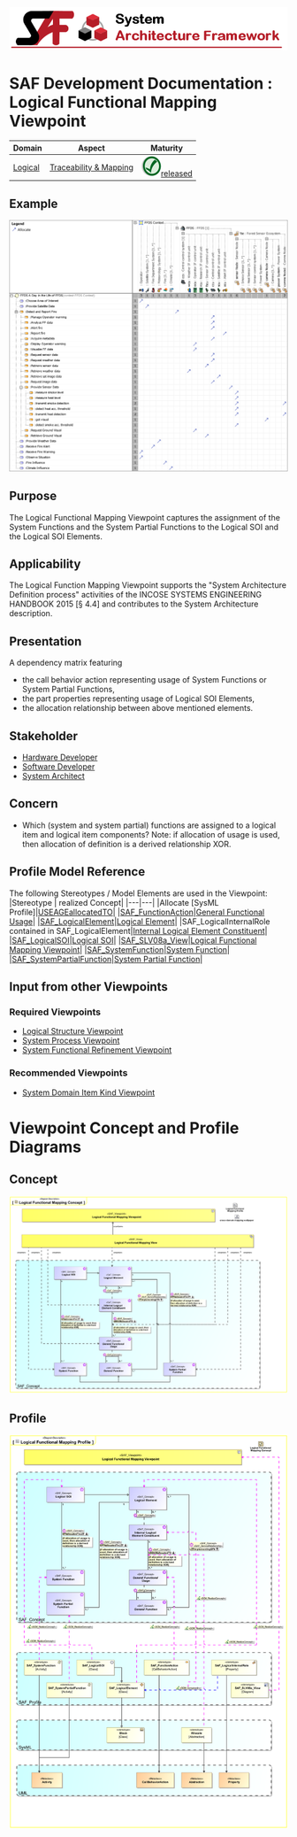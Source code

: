 ![System Architecture Framework](../../diagrams/Banner_SAF.png)
# SAF Development Documentation : Logical Functional Mapping Viewpoint
|**Domain**|**Aspect**|**Maturity**|
| --- | --- | --- |
|[Logical](../../domains.md#Domain-Logical)|[Traceability & Mapping](../../aspects.md#Aspect-Traceability-&-Mapping)|![Released](../../diagrams/Symbol_confirmed.png )[released](../../using-saf/maturity.md#released)|
## Example
![Logical-Functional-Mapping-Viewpoint-primary-example.svg](../../diagrams/vp-examples/Logical-Functional-Mapping-Viewpoint-primary-example.svg)
## Purpose
The Logical Functional Mapping Viewpoint captures the assignment of the System Functions and the System Partial Functions to the Logical SOI and the Logical SOI Elements.
## Applicability
The Logical Function Mapping Viewpoint supports the "System Architecture Definition process" activities of the INCOSE SYSTEMS ENGINEERING HANDBOOK 2015 [§ 4.4] and contributes to the System Architecture description.
## Presentation
A dependency matrix featuring
* the call behavior action representing usage of System Functions or System Partial Functions,
* the part properties representing usage of Logical SOI Elements,
* the allocation relationship between above mentioned elements.

## Stakeholder
* [Hardware Developer](../../stakeholders.md#Hardware-Developer)
* [Software Developer](../../stakeholders.md#Software-Developer)
* [System Architect](../../stakeholders.md#System-Architect)
## Concern
* Which (system and system partial) functions are assigned to a logical item and logical item components?
Note: if allocation of usage is used, then allocation of definition is a derived relationship XOR.
## Profile Model Reference
The following Stereotypes / Model Elements are used in the Viewpoint:
|Stereotype | realized Concept|
|---|---|
|Allocate [SysML Profile]|[USEAGEallocatedTO](../concept/concepts.md#USEAGEallocatedTO)|
|[SAF_FunctionAction](../../stereotypes.md#SAF_FunctionAction)|[General Functional Usage](../concept/concepts.md#General-Functional-Usage)|
|[SAF_LogicalElement](../../stereotypes.md#SAF_LogicalElement)|[Logical Element](../concept/concepts.md#Logical-Element)|
|SAF_LogicalInternalRole contained in SAF_LogicalElement|[Internal Logical Element Constituent](../concept/concepts.md#Internal-Logical-Element-Constituent)|
|[SAF_LogicalSOI](../../stereotypes.md#SAF_LogicalSOI)|[Logical SOI](../concept/concepts.md#Logical-SOI)|
|[SAF_SLV08a_View](../../stereotypes.md#SAF_SLV08a_View)|[Logical Functional Mapping Viewpoint](../concept/concepts.md#Logical-Functional-Mapping-Viewpoint)|
|[SAF_SystemFunction](../../stereotypes.md#SAF_SystemFunction)|[System Function](../concept/concepts.md#System-Function)|
|[SAF_SystemPartialFunction](../../stereotypes.md#SAF_SystemPartialFunction)|[System Partial Function](../concept/concepts.md#System-Partial-Function)|
## Input from other Viewpoints
### Required Viewpoints
* [Logical Structure Viewpoint](Logical-Structure-Viewpoint.md)
* [System Process Viewpoint](System-Process-Viewpoint.md)
* [System Functional Refinement Viewpoint](System-Functional-Refinement-Viewpoint.md)
### Recommended Viewpoints
* [System Domain Item Kind Viewpoint](System-Domain-Item-Kind-Viewpoint.md)
# Viewpoint Concept and Profile Diagrams
## Concept
![Logical Functional Mapping Concept](diagrams/Logical-Functional-Mapping-Concept.svg)
## Profile
![Logical Functional Mapping Profile](diagrams/Logical-Functional-Mapping-Profile.svg)

